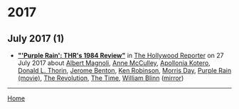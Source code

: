 # 2017

## July 2017 (1)

 - [**"'Purple Rain': THR's 1984 Review"**](https://www.hollywoodreporter.com/review/purple-rain-review-1984-movie-1024852) in [The Hollywood Reporter](https://www.hollywoodreporter.com/) on 27 July 2017 about [Albert Magnoli](../../topics/albert-magnoli/index.md), [Anne McCulley](../../topics/anne-mcculley/index.md), [Apollonia Kotero](../../topics/apollonia-kotero/index.md), [Donald L. Thorin](../../topics/donald-l-thorin/index.md), [Jerome Benton](../../topics/jerome-benton/index.md), [Ken Robinson](../../topics/ken-robinson/index.md), [Morris Day](../../topics/morris-day/index.md), [Purple Rain (movie)](../../topics/movie/purple-rain/index.md), [The Revolution](../../topics/the-revolution/index.md), [The Time](../../topics/the-time/index.md), [William Blinn](../../topics/william-blinn/index.md) ([mirror](https://web.archive.org/web/*/https://www.hollywoodreporter.com/review/purple-rain-review-1984-movie-1024852))

----

[Home](../)
